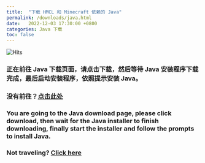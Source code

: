 ```yaml
---
title:  "下载 HMCL 和 Minecraft 依赖的 Java"
permalink: /downloads/java.html
date:   2022-12-03 17:30:00 +0800
categories: Java 下载
toc: false
---
```


![Hits](https://hits.seeyoufarm.com/api/count/incr/badge.svg?url=https%3A%2F%2Fdocs.hmcl.net%2Fdownloads%2Fjava.html&count_bg=%233E4245&title_bg=%233E4245&icon=&icon_color=%23E7E7E7&title=%F0%9F%91%80&edge_flat=false)

### 正在前往 Java 下载页面，请点击下载，然后等待 Java 安装程序下载完成，最后启动安装程序，依照提示安装 Java。

### 没有前往？[点击此处](https://www.java.com/zh-CN/download)

### You are going to the Java download page, please click download, then wait for the Java installer to finish downloading, finally start the installer and follow the prompts to install Java.

### Not traveling? [Click here](https://www.java.com/download)


<script>
    setTimeout(function() {
        window.location.href = "https://www.java.com/download";
    }, 5000); // 等待 5 秒.
</script>

